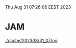 Thu Aug 31 07:26:06 EEST 2023
# JAM
<a href='./cache/202308/31_07.log'>./cache/202308/31_07.log</a>
